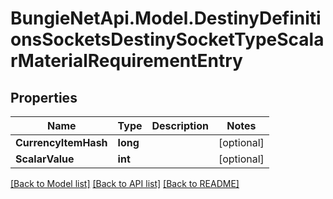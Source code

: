 # BungieNetApi.Model.DestinyDefinitionsSocketsDestinySocketTypeScalarMaterialRequirementEntry
## Properties

Name | Type | Description | Notes
------------ | ------------- | ------------- | -------------
**CurrencyItemHash** | **long** |  | [optional] 
**ScalarValue** | **int** |  | [optional] 

[[Back to Model list]](../README.md#documentation-for-models) [[Back to API list]](../README.md#documentation-for-api-endpoints) [[Back to README]](../README.md)

